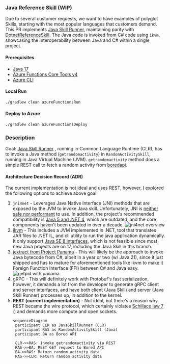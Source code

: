 ### Java Reference Skill (WIP)

Due to several customer requests, we want to have examples of polyglot Skills, starting with the most popular languages that customers demand. This PR implements [Java Skill Runner](https://github.com/craigomatic/semantic-kernel/blob/arbitrary-language-skills/samples/dotnet/JavaSkillRunner/Program.cs#L37), maintaining parity with [DotnetReferenceSkill](https://github.com/craigomatic/semantic-kernel/blob/arbitrary-language-skills/samples/dotnet/DotnetReferenceSkill/RandomActivitySkill.cs#L13). The Java code is invoked from C# code using `ikvm`, showcasing the interoperability between Java and C# within a single project.

#### Prerequisites
- [Java 17](https://microsoft.com/openjdk)
- [Azure Functions Core Tools v4](https://github.com/Azure/azure-functions-core-tools#installing)
- [Azure CLI](https://docs.microsoft.com/en-us/cli/azure/install-azure-cli)

#### Local Run
```bash
./gradlew clean azureFunctionsRun
```

#### Deploy to Azure
```bash
./gradlew clean azureFunctionsDeploy
```

### Description
Goal: [Java Skill Runner](https://github.com/craigomatic/semantic-kernel/blob/arbitrary-language-skills/samples/dotnet/JavaSkillRunner/Program.cs#L37) , running in Common Language Runtime (CLR), has to invoke a Java method (`getrandomactivity`) in `RandomActivitySkill`, running in Java Virtual Machine (JVM). `getrandomactivity` method does a simple REST call to fetch a random activity from [boredapi](https://www.boredapi.com/api/activity).

#### Architecture Decision Record (ADR)

The current implementation is not ideal and uses REST, however, I explored the following options to achieve above goal:

1. `jni4net` - Leverages Java Native Interface (JNI) methods that are exposed by the JVM to invoke Java skill. Unfortunately, JNI is [neither safe nor performant](https://developer.okta.com/blog/2022/04/08/state-of-ffi-java#java-native-interface-jni) to use. In addition, the project's recommended compatibility is [Java 5 and .NET 4](https://github.com/jni4net/jni4net#how-to-build-this-solution-on-windows), which are outdated, and the core components haven't been updated in over a decade.
   ![jni4net overview](http://jni4net.com/pics/jni4net-overview.png)
2. [ikvm](https://github.com/ikvm-revived/ikvm#run-java-applications-with-net) - This includes a JVM implemented in .NET, tool that translates JAR files to .NET IL, and cli utility to run the java application dynamically. It only support [Java SE 8 interfaces](https://github.com/ikvm-revived/ikvm#support), which is not feasible since most new Java projects are on 17, including the Java Skill in this branch.
3. [jextract from Project Panama](https://developer.okta.com/blog/2022/04/08/state-of-ffi-java#panama) - This will likely be the approach to invoke Java bytecode from C#, albeit in a year or two (w/ Java 21), since it just shipped and has to mature for aforementioned tools like ikvm to make it Foreign Function Interface (FFI) between C# and Java easy.
   ![getpid with panama](https://developer.okta.com/assets-jekyll/blog/state-of-ffi-java/panama-getpid-7b4f72ad08ccd1a024f4953dc7a08d3d983edee281611589a8ff12d23f63738c.png)
4. gRPC - This will definitely work with Protobuf's fast serialization, however, it demands a lot from the developer to generate gRPC client and server interfaces, and have both client (Java Skill) and server (Java Skill Runner) processes up, in addition to the kernel.
5. **REST (current implementation)** - Not ideal, but there's a reason why REST became the wire protocol, which certainly violates [Schillace law 7](https://learn.microsoft.com/en-us/semantic-kernel/howto/schillacelaws#consider-the-future-of-this-decidedly-semantic-ai) :) and demands more compute and open sockets.
   ```mermaid
   sequenceDiagram
    participant CLR as JavaSkillRunner (CLR)
    participant RAS as RandomActivitySkill (Java)
    participant BA as Bored API
   
    CLR->>RAS: Invoke getrandomactivity via REST
    RAS->>BA: REST GET request to Bored API
    BA->>RAS: Return random activity data
    RAS->>CLR: Return random activity data
   ```
